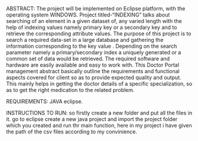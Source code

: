 ABSTRACT:
The project will be implemented on Eclipse platform, with the operating system WINDOWS.  Project titled-“INDEXING” talks about  searching of an element in a given dataset of, any varied length with the help of indexing values namely primary key or a secondary key and to retrieve the corresponding attribute values. 
The purpose of this project is to search a required data-set in a large database and gathering the information corresponding to the key value . Depending on the search parameter namely a primary/secondary index a uniquely generated or a common set of data would be retrieved. The required software and hardware are easily available and easy to work with.
This Doctor Portal management abstract basically outline the requirements and functional aspects covered for client so as to provide expected quality and output. This mainly helps in getting the doctor details of a specific specialization, so as to get the right medication to the related problem. 

REQUIREMENTS: JAVA eclipse.

INSTRUCTIONS TO RUN: 
so firstly create a new folder and put all the files in it. go to eclipse create a new java project and import the project folder which you created and run thr main function, here in my project i have given the path of the csv files according to my convinience.
